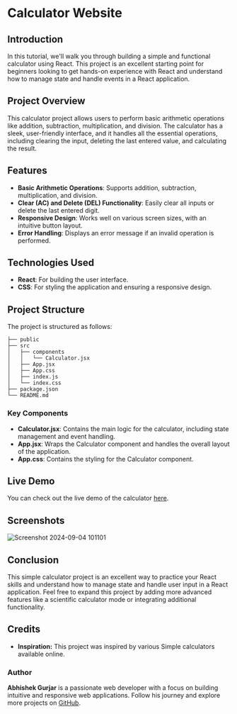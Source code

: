 # Calculator Website 

## Introduction

In this tutorial, we'll walk you through building a simple and functional calculator using React. This project is an excellent starting point for beginners looking to get hands-on experience with React and understand how to manage state and handle events in a React application.

## Project Overview

This calculator project allows users to perform basic arithmetic operations like addition, subtraction, multiplication, and division. The calculator has a sleek, user-friendly interface, and it handles all the essential operations, including clearing the input, deleting the last entered value, and calculating the result.

## Features

- **Basic Arithmetic Operations**: Supports addition, subtraction, multiplication, and division.
- **Clear (AC) and Delete (DEL) Functionality**: Easily clear all inputs or delete the last entered digit.
- **Responsive Design**: Works well on various screen sizes, with an intuitive button layout.
- **Error Handling**: Displays an error message if an invalid operation is performed.

## Technologies Used

- **React**: For building the user interface.
- **CSS**: For styling the application and ensuring a responsive design.

## Project Structure

The project is structured as follows:

```
├── public
├── src
│   ├── components
│   │   └── Calculator.jsx
│   ├── App.jsx
│   ├── App.css
│   ├── index.js
│   └── index.css
├── package.json
└── README.md
```

### Key Components

- **Calculator.jsx**: Contains the main logic for the calculator, including state management and event handling.
- **App.jsx**: Wraps the Calculator component and handles the overall layout of the application.
- **App.css**: Contains the styling for the Calculator component.



## Live Demo

You can check out the live demo of the calculator [here](https://calculator-react-in.netlify.app/).

## Screenshots

![Screenshot 2024-09-04 101101](https://github.com/user-attachments/assets/d06b1a02-3e6f-46b2-8818-2d9bd66058b6)


## Conclusion

This simple calculator project is an excellent way to practice your React skills and understand how to manage state and handle user input in a React application. Feel free to expand this project by adding more advanced features like a scientific calculator mode or integrating additional functionality.

## Credits

- **Inspiration:** This project was inspired by various Simple calculators available online.

### Author
**Abhishek Gurjar** is a passionate web developer with a focus on building intuitive and responsive web applications. Follow his journey and explore more projects on [GitHub](https://github.com/abhishekgurjar-in).
